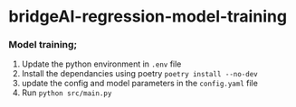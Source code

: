 # bridgeAI-regression-model-training

### Model training;

1. Update the python environment in `.env` file
2. Install the dependancies using poetry `poetry install --no-dev`
3. update the config and model parameters in the `config.yaml` file
4. Run `python src/main.py`
